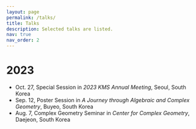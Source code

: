 ```yaml
---
layout: page
permalink: /talks/
title: Talks
description: Selected talks are listed.
nav: true
nav_order: 2
---
```

# 2023
* Oct. 27, Special Session in *2023 KMS Annual Meeting*, Seoul, South Korea
* Sep. 12, Poster Session in *A Journey through Algebraic and Complex Geometry*, Buyeo, South Korea
* Aug. 7, Complex Geometry Seminar in *Center for Complex Geometry*, Daejeon, South Korea
